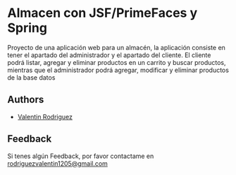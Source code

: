 # Almacen con JSF/PrimeFaces y Spring

Proyecto de una aplicación web para un almacén, la aplicación consiste en tener el apartado del administrador y el apartado del cliente. El cliente podrá listar, agregar y eliminar productos en un carrito y buscar productos, mientras que el administrador podrá agregar, modificar y eliminar productos de la base datos

## Authors

- [Valentin Rodriguez](https://www.github.com/valen-rodriguez)

## Feedback

Si tenes algún Feedback, por favor contactame en rodriguezvalentin1205@gmail.com
